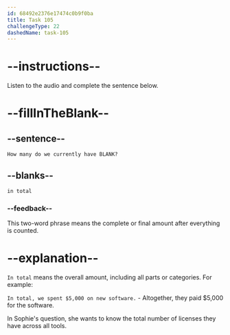 ```yaml
---
id: 68492e2376e17474c0b9f0ba
title: Task 105
challengeType: 22
dashedName: task-105
---
```


<!-- (audio) Sophie: How many do we currently have in total? -->

# --instructions--

Listen to the audio and complete the sentence below.

# --fillInTheBlank--

## --sentence--

`How many do we currently have BLANK?`

## --blanks--

`in total`

### --feedback--

This two-word phrase means the complete or final amount after everything is counted.

# --explanation--

`In total` means the overall amount, including all parts or categories. For example:

`In total, we spent $5,000 on new software.` - Altogether, they paid $5,000 for the software.

In Sophie's question, she wants to know the total number of licenses they have across all tools.

